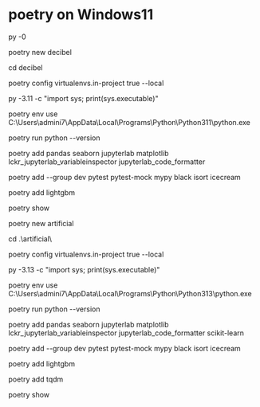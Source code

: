 # poetry on Windows11

py -0

poetry new decibel

cd decibel

poetry config virtualenvs.in-project true --local

py -3.11 -c "import sys; print(sys.executable)"

poetry env use C:\Users\admini7\AppData\Local\Programs\Python\Python311\python.exe

poetry run python --version

poetry add pandas seaborn jupyterlab matplotlib lckr_jupyterlab_variableinspector jupyterlab_code_formatter

poetry add --group dev pytest pytest-mock mypy black isort icecream

poetry add lightgbm

poetry show

poetry new artificial

cd .\artificial\

poetry config virtualenvs.in-project true --local

py -3.13 -c "import sys; print(sys.executable)"

poetry env use C:\Users\admini7\AppData\Local\Programs\Python\Python313\python.exe

poetry run python --version

poetry add pandas seaborn jupyterlab matplotlib lckr_jupyterlab_variableinspector jupyterlab_code_formatter scikit-learn

poetry add --group dev pytest pytest-mock mypy black isort icecream

poetry add lightgbm

poetry add tqdm

poetry show
